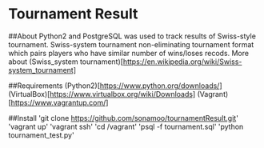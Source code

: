 # Tournament Result 

##About
Python2 and PostgreSQL was used to track results of Swiss-style tournament. Swiss-system tournament non-eliminating tournament format which pairs players who have similar number of wins/loses recods. More about (Swiss_system tournament)[https://en.wikipedia.org/wiki/Swiss-system_tournament]

##Requirements
(Python2)[https://www.python.org/downloads/]
(VirtualBox)[https://www.virtualbox.org/wiki/Downloads]
(Vagrant)[https://www.vagrantup.com/]

##Install
'git clone https://github.com/sonamoo/tournamentResult.git'
'vagrant up'
'vagrant ssh'
'cd /vagrant'
'psql -f tournament.sql'
'python tournament_test.py'

